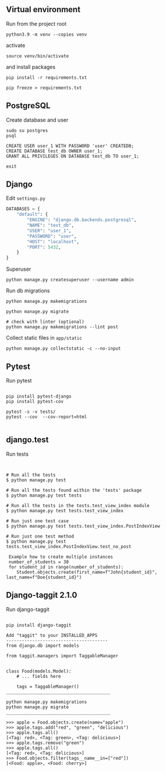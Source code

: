 Virtual environment
----
Run from the project root
```shell
python3.9 -m venv --copies venv
```
activate
```shell
source venv/bin/activate
```

and install packages
      
```shell
pip install -r requirements.txt

pip freeze > requirements.txt
```


PostgreSQL
----
Create database and user
```shell
sudo su postgres
psql
```
```postgresql
CREATE USER user_1 WITH PASSWORD 'user' CREATEDB;
CREATE DATABASE test_db OWNER user_1;
GRANT ALL PRIVILEGES ON DATABASE test_db TO user_1;
```
```shell
exit
```

Django
----
Edit `settings.py`
```python
DATABASES = {
    "default": {
        "ENGINE": "django.db.backends.postgresql",
        "NAME": "test_db",
        "USER": "user_1",
        "PASSWORD": "user",
        "HOST": "localhost",
        "PORT": 5432,
    }
}
```

Superuser
```shell
python manage.py createsuperuser --username admin
```
    

Run db migrations
```shell
python manage.py makemigrations
```
```shell
python manage.py migrate
```
```shell
# check with linter (optional)
python manage.py makemigrations --lint post
```



Collect static files in `app/static`
```shell
python manage.py collectstatic -c --no-input
```

Pytest
----
Run pytest
```shell

pip install pytest-django
pip install pytest-cov

pytest -s -v tests/
pytest --cov  --cov-report=html


```


django.test
----
Run tests
```shell


# Run all the tests
$ python manage.py test 

# Run all the tests found within the 'tests' package
$ python manage.py test tests

# Run all the tests in the tests.test_view_index module
$ python manage.py test tests.test_view_index

# Run just one test case
$ python manage.py test tests.test_view_index.PostIndexView

# Run just one test method
$ python manage.py test tests.test_view_index.PostIndexView.test_no_post

```
     Example how to сreate multiple instances
     number_of_students = 30
     for student_id in range(number_of_students):
        Student.objects.create(first_name=f"John{student_id}", last_name=f"Doe{student_id}")




Django-taggit 2.1.0
----
Run django-taggit 
```shell

pip install django-taggit

Add "taggit" to your INSTALLED_APPS
---------------------------------------
from django.db import models

from taggit.managers import TaggableManager


class Food(models.Model):
    # ... fields here

    tags = TaggableManager()
________________________________________

python manage.py makemigrations
python manage.py migrate
________________________________________

>>> apple = Food.objects.create(name="apple")
>>> apple.tags.add("red", "green", "delicious")
>>> apple.tags.all()
[<Tag: red>, <Tag: green>, <Tag: delicious>]
>>> apple.tags.remove("green")
>>> apple.tags.all()
[<Tag: red>, <Tag: delicious>]
>>> Food.objects.filter(tags__name__in=["red"])
[<Food: apple>, <Food: cherry>]    

```